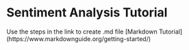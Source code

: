 <h1>Sentiment Analysis Tutorial</h1>
Use the steps in the link to create .md file [Markdown Tutorial](https://www.markdownguide.org/getting-started/)
